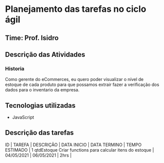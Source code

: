 # Planejamento das tarefas no ciclo ágil
## Time: Prof. Isidro

## Descrição das Atividades

### Historia
Como gerente do eCommerces, eu quero poder visualizar o nível de estoque de cada produto para que possamos extrair
fazer a verificação dos dados para o inventario da empresa.

## Tecnologias utilizadas
- JavaScript

## Descrição das tarefas

ID | TAREFA     |             DESCRIÇÃO                           | DATA INICIO | DATA TERMINO | TEMPO ESTIMADO |
1   qtdEstoque    Criar functions para calcular itens do estoque  | 04/05/2021  | 06/05/2021   | 2hrs           |


